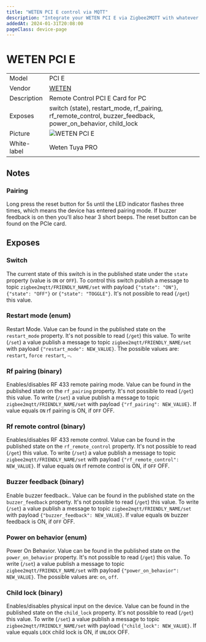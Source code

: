 ```yaml
---
title: "WETEN PCI E control via MQTT"
description: "Integrate your WETEN PCI E via Zigbee2MQTT with whatever smart home infrastructure you are using without the vendor's bridge or gateway."
addedAt: 2024-01-31T20:08:00
pageClass: device-page
---
```


<!-- !!!! -->
<!-- ATTENTION: This file is auto-generated through docgen! -->
<!-- You can only edit the "Notes"-Section between the two comment lines "Notes BEGIN" and "Notes END". -->
<!-- Do not use h1 or h2 heading within "## Notes"-Section. -->
<!-- !!!! -->

# WETEN PCI E

|     |     |
|-----|-----|
| Model | PCI E  |
| Vendor  | [WETEN](/supported-devices/#v=WETEN)  |
| Description | Remote Control PCI E Card for PC |
| Exposes | switch (state), restart_mode, rf_pairing, rf_remote_control, buzzer_feedback, power_on_behavior, child_lock |
| Picture | ![WETEN PCI E](https://www.zigbee2mqtt.io/images/devices/PCI-E.png) |
| White-label | Weten Tuya PRO |


<!-- Notes BEGIN: You can edit here. Add "## Notes" headline if not already present. -->
## Notes


### Pairing
Long press the reset button for 5s until the LED indicator flashes three times, which means the device has entered pairing mode. If buzzer feedback is on then you'll also hear 3 short beeps.
The reset button can be found on the PCIe card.
<!-- Notes END: Do not edit below this line -->




## Exposes

### Switch 
The current state of this switch is in the published state under the `state` property (value is `ON` or `OFF`).
To control this switch publish a message to topic `zigbee2mqtt/FRIENDLY_NAME/set` with payload `{"state": "ON"}`, `{"state": "OFF"}` or `{"state": "TOGGLE"}`.
It's not possible to read (`/get`) this value.

### Restart mode (enum)
Restart Mode.
Value can be found in the published state on the `restart_mode` property.
It's not possible to read (`/get`) this value.
To write (`/set`) a value publish a message to topic `zigbee2mqtt/FRIENDLY_NAME/set` with payload `{"restart_mode": NEW_VALUE}`.
The possible values are: `restart`, `force restart`, `–`.

### Rf pairing (binary)
Enables/disables RF 433 remote pairing mode.
Value can be found in the published state on the `rf_pairing` property.
It's not possible to read (`/get`) this value.
To write (`/set`) a value publish a message to topic `zigbee2mqtt/FRIENDLY_NAME/set` with payload `{"rf_pairing": NEW_VALUE}`.
If value equals `ON` rf pairing is ON, if `OFF` OFF.

### Rf remote control (binary)
Enables/disables RF 433 remote control.
Value can be found in the published state on the `rf_remote_control` property.
It's not possible to read (`/get`) this value.
To write (`/set`) a value publish a message to topic `zigbee2mqtt/FRIENDLY_NAME/set` with payload `{"rf_remote_control": NEW_VALUE}`.
If value equals `ON` rf remote control is ON, if `OFF` OFF.

### Buzzer feedback (binary)
Enable buzzer feedback..
Value can be found in the published state on the `buzzer_feedback` property.
It's not possible to read (`/get`) this value.
To write (`/set`) a value publish a message to topic `zigbee2mqtt/FRIENDLY_NAME/set` with payload `{"buzzer_feedback": NEW_VALUE}`.
If value equals `ON` buzzer feedback is ON, if `OFF` OFF.

### Power on behavior (enum)
Power On Behavior.
Value can be found in the published state on the `power_on_behavior` property.
It's not possible to read (`/get`) this value.
To write (`/set`) a value publish a message to topic `zigbee2mqtt/FRIENDLY_NAME/set` with payload `{"power_on_behavior": NEW_VALUE}`.
The possible values are: `on`, `off`.

### Child lock (binary)
Enables/disables physical input on the device.
Value can be found in the published state on the `child_lock` property.
It's not possible to read (`/get`) this value.
To write (`/set`) a value publish a message to topic `zigbee2mqtt/FRIENDLY_NAME/set` with payload `{"child_lock": NEW_VALUE}`.
If value equals `LOCK` child lock is ON, if `UNLOCK` OFF.

